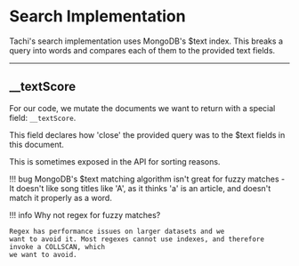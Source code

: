 # Search Implementation

Tachi's search implementation uses MongoDB's $text index. This breaks a query into words
and compares each of them to the provided text fields.

*****

## __textScore

For our code, we mutate the documents we want to return with a special field: `__textScore`.

This field declares how 'close' the provided query was to the $text fields in this document.

This is sometimes exposed in the API for sorting reasons.

!!! bug
	MongoDB's $text matching algorithm isn't great for fuzzy matches - It doesn't
	like song titles like 'A', as it thinks 'a' is an article, and doesn't match it properly as
	a word.

!!! info
	Why not regex for fuzzy matches?
	
	Regex has performance issues on larger datasets and we
	want to avoid it. Most regexes cannot use indexes, and therefore invoke a COLLSCAN, which
	we want to avoid.